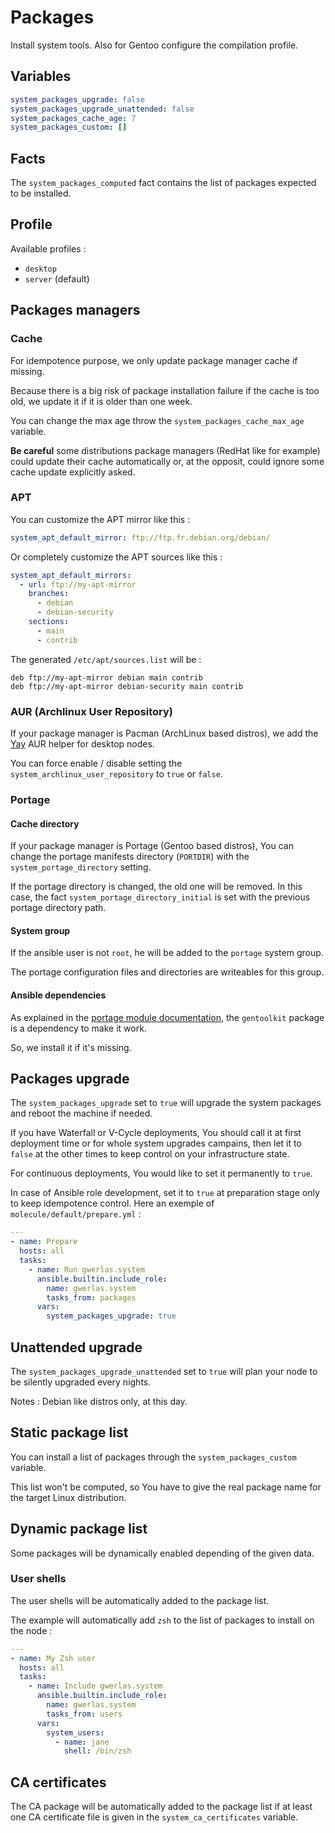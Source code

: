 Packages
========

Install system tools. Also for Gentoo configure the compilation profile.

Variables
---------

```yaml
system_packages_upgrade: false
system_packages_upgrade_unattended: false
system_packages_cache_age: 7
system_packages_custom: []
```

Facts
-----

The `system_packages_computed` fact contains the list of packages expected
to be installed.

Profile
-------

Available profiles :

- `desktop`
- `server` (default)

Packages managers
-----------------

### Cache

For idempotence purpose, we only update package manager cache if missing.

Because there is a big risk of package installation failure if the cache is too old,
we update it if it is older than one week.

You can change the max age throw the `system_packages_cache_max_age` variable.

**Be careful** some distributions package managers (RedHat like for example)
could update their cache automatically or, at the opposit, could ignore some cache
update explicitly asked.

### APT

You can customize the APT mirror like this :

```yaml
system_apt_default_mirror: ftp://ftp.fr.debian.org/debian/
```

Or completely customize the APT sources like this :

```yaml
system_apt_default_mirrors:
  - url: ftp://my-apt-mirror
    branches:
      - debian
      - debian-security
    sections:
      - main
      - contrib
```

The generated `/etc/apt/sources.list` will be :

```
deb ftp://my-apt-mirror debian main contrib
deb ftp://my-apt-mirror debian-security main contrib
```

### AUR (Archlinux User Repository)

If your package manager is Pacman (ArchLinux based distros), we add the [Yay][]
AUR helper for desktop nodes.

You can force enable / disable setting the `system_archlinux_user_repository` to
`true` or `false`.

[Yay]: https://github.com/Jguer/yay/blob/next/README.md

### Portage

#### Cache directory

If your package manager is Portage (Gentoo based distros), You can change the
portage manifests directory (`PORTDIR`) with the `system_portage_directory` setting.

If the portage directory is changed, the old one will be removed. In this case, the
fact `system_portage_directory_initial` is set with the previous portage directory path.

#### System group

If the ansible user is not `root`, he will be added to the `portage` system group.

The portage configuration files and directories are writeables for this group.

#### Ansible dependencies

As explained in the [portage module documentation][], the `gentoolkit` package is
a dependency to make it work.

So, we install it if it's missing.

[portage module documentation]: https://docs.ansible.com/ansible/latest/collections/community/general/portage_module.html

Packages upgrade
----------------

The `system_packages_upgrade` set to `true` will upgrade the system packages and reboot
the machine if needed.

If you have Waterfall or V-Cycle deployments, You should call it at first
deployment time or for whole system upgrades campains, then let it to `false`
at the other times to keep control on your infrastructure state.

For continuous deployments, You would like to set it permanently to `true`.

In case of Ansible role development, set it to `true` at preparation stage
only to keep idempotence control. Here an exemple of `molecule/default/prepare.yml` :

```yml
---
- name: Prepare
  hosts: all
  tasks:
    - name: Run gwerlas.system
      ansible.builtin.include_role:
        name: gwerlas.system
        tasks_from: packages
      vars:
        system_packages_upgrade: true
```

Unattended upgrade
------------------

The `system_packages_upgrade_unattended` set to `true` will plan your node to be
silently upgraded every nights.

Notes : Debian like distros only, at this day.

Static package list
-------------------

You can install a list of packages through the `system_packages_custom` variable.

This list won't be computed, so You have to give the real package name for the
target Linux distribution.

Dynamic package list
--------------------

Some packages will be dynamically enabled depending of the given data.

### User shells

The user shells will be automatically added to the package list.

The example will automatically add `zsh` to the list of packages to install on the node :

```yaml
---
- name: My Zsh user
  hosts: all
  tasks:
    - name: Include gwerlas.system
      ansible.builtin.include_role:
        name: gwerlas.system
        tasks_from: users
      vars:
        system_users:
          - name: jane
            shell: /bin/zsh

```

## CA certificates

The CA package will be automatically added to the package list
if at least one CA certificate file is given in the
`system_ca_certificates` variable.
